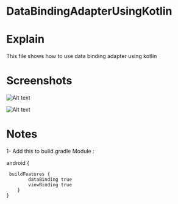 # DataBindingAdapterUsingKotlin

# Explain 
This file shows how to use data binding adapter using kotlin 

# Screenshots

![Alt text](https://firebasestorage.googleapis.com/v0/b/recalcerview.appspot.com/o/Screenshot_20220406-125704_dataBindingAdapter%5B1%5D.jpg?alt=media&token=e6ecd3f0-4988-46d5-a0eb-651ef7ff491d)

![Alt text](https://firebasestorage.googleapis.com/v0/b/recalcerview.appspot.com/o/Screenshot_20220406-125659_dataBindingAdapter%5B1%5D.jpg?alt=media&token=fa2bdb5f-bf5e-4d34-8f57-f63d09a61754) 

# Notes 

1- Add this to bulid.gradle Module :

android { 
```
 buildFeatures {
        dataBinding true
        viewBinding true
    }
}
